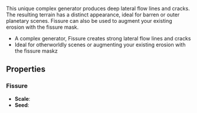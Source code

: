 This unique complex generator produces deep lateral flow lines and cracks. The resulting terrain has a distinct appearance, ideal for barren or outer planetary scenes.  Fissure can also be used to augment your existing erosion with the fissure mask.

- A complex generator, Fissure creates strong lateral flow lines and cracks
- Ideal for otherworldly scenes or augmenting your existing erosion with the fissure maskz

## Properties

### Fissure 

- **Scale**: 
- **Seed**: 



